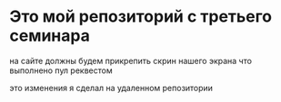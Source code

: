 # Это мой репозиторий с третьего семинара


на сайте должны будем прикрепить скрин нашего экрана что выполнено пул реквестом 

это изменения я сделал на удаленном репозитории
